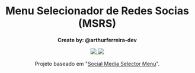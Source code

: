 <h1 align="center">Menu Selecionador de Redes Socias (MSRS)</h1>
<p align="center"><strong>Create by: @arthurferreira-dev</strong></p>

<div align="center">
    <a href="LICENSE">
        <img src="https://img.shields.io/badge/License-Apache_License_2.0-D22128">
    </a>
    <a href="https://demo.100jsprojects.com/social-media-selector-menu">
        <img src="https://img.shields.io/badge/Inspira%C3%A7%C3%A3o-546DF9">
    </a>
</div>

<div align="center">
    <p>Projeto baseado em "<a href="https://www.100jsprojects.com/project/social-media-selector-menu">Social Media Selector Menu</a>".</p>
</div>